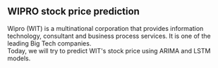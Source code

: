 ## WIPRO stock price prediction

Wipro (WIT) is a multinational corporation that provides information technology, consultant and business process services. It is one of the leading Big Tech companies.<br>
Today, we will try to predict WIT's stock price using ARIMA and LSTM models. 
